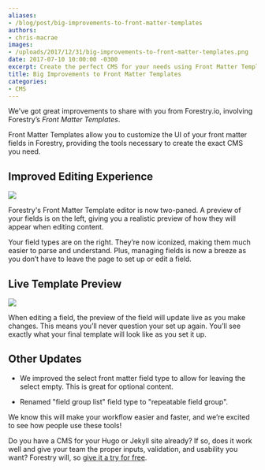```yaml
---
aliases:
- /blog/post/big-improvements-to-front-matter-templates
authors:
- chris-macrae
images:
- /uploads/2017/12/31/big-improvements-to-front-matter-templates.png
date: 2017-07-10 10:00:00 -0300
excerpt: Create the perfect CMS for your needs using Front Matter Templates
title: Big Improvements to Front Matter Templates
categories:
- CMS
---
```

We've got great improvements to share with you from Forestry.io, involving Forestry’s *Front Matter Templates*.

Front Matter Templates allow you to customize the UI of your front matter fields in Forestry, providing the tools necessary to create the exact CMS you need.

## Improved Editing Experience

<img src="/uploads/2017/12/31/fmt-preview.gif" draggable="true" data-bukket-ext-bukket-draggable="true">

Forestry's Front Matter Template editor is now two-paned. A preview of your fields is on the left, giving you a realistic preview of how they will appear when editing content.

Your field types are on the right. They’re now iconized, making them much easier to parse and understand. Plus, managing fields is now a breeze as you don’t have to leave the page to set up or edit a field.

## Live Template Preview

<img src="/uploads/2017/12/31/fmt-updates-preview.gif" draggable="true" data-bukket-ext-bukket-draggable="true" class=" forestry--none" style="float: none;">

When editing a field, the preview of the field will update live as you make changes. This means you’ll never question your set up again. You’ll see exactly what your final template will look like as you set it up.

## Other Updates

* We improved the select front matter field type to allow for leaving the select empty. This is great for optional content.

* Renamed "field group list" field type to "repeatable field group".

We know this will make your workflow easier and faster, and we’re excited to see how people use these tools!

Do you have a CMS for your Hugo or Jekyll site already? If so, does it work well and give your team the proper inputs, validation, and usability you want? Forestry will, so [give it a try for free](https://app.forestry.io/signup).